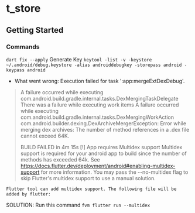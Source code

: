 # t_store


## Getting Started

### Commands 
`dart fix --apply`
Generate Key
`keytool -list -v -keystore ~/.android/debug.keystore -alias androiddebugkey -storepass android -keypass android`


* What went wrong:
  Execution failed for task ':app:mergeExtDexDebug'.
> A failure occurred while executing com.android.build.gradle.internal.tasks.DexMergingTaskDelegate
> There was a failure while executing work items
> A failure occurred while executing com.android.build.gradle.internal.tasks.DexMergingWorkAction
> com.android.builder.dexing.DexArchiveMergerException: Error while merging dex archives:
The number of method references in a .dex file cannot exceed 64K.
> 
> BUILD FAILED in 4m 15s
[!] App requires Multidex support
Multidex support is required for your android app to build since the number of methods has exceeded 64k. See https://docs.flutter.dev/deployment/android#enabling-multidex-support for more information. You may pass the --no-multidex flag to skip Flutter's multidex support to use a manual solution.

    Flutter tool can add multidex support. The following file will be added by flutter:

SOLUTION: Run this command `fvm flutter run --multidex`
